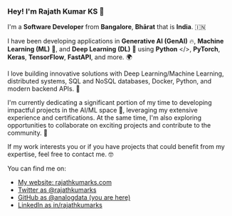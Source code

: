 
### Hey! I'm Rajath Kumar KS 👋

I'm a **Software Developer** from **Bangalore**, **Bhārat** that is **India**. 🇮🇳

I have been developing applications in **Generative AI (GenAI)** 🔥, **Machine Learning (ML)** 🧠, and **Deep Learning (DL)** 🧮 using **Python** </>, **PyTorch**, **Keras**, **TensorFlow**, **FastAPI**, and more. 🌍

I love building innovative solutions with Deep Learning/Machine Learning, distributed systems, SQL and NoSQL databases, Docker, Python, and modern backend APIs. 🤖

I'm currently dedicating a significant portion of my time to developing impactful projects in the AI/ML space 🚀, leveraging my extensive experience and certifications. At the same time, I'm also exploring opportunities to collaborate on exciting projects and contribute to the community. 🌟

If my work interests you or if you have projects that could benefit from my expertise, feel free to contact me. 🤓

You can find me on:

* [My website: rajathkumarks.com](https://rajathkumarks.com/)
* [Twitter as @rajathkumarks](https://twitter.com/rajathkumarks)
* [GitHub as @analogdata (you are here)](https://github.com/analogdata)
* [LinkedIn as in/rajathkumarks ](https://linkedin.com/in/rajathkumarks)
